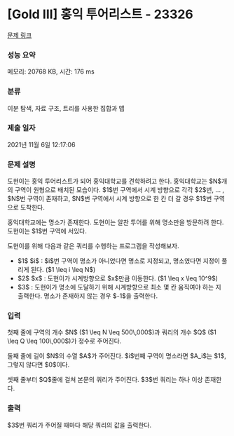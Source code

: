 # [Gold III] 홍익 투어리스트 - 23326 

[문제 링크](https://www.acmicpc.net/problem/23326) 

### 성능 요약

메모리: 20768 KB, 시간: 176 ms

### 분류

이분 탐색, 자료 구조, 트리를 사용한 집합과 맵

### 제출 일자

2021년 11월 6일 12:17:06

### 문제 설명

<p>도현이는 홍익 투어리스트가 되어 홍익대학교를 견학하려고 한다. 홍익대학교는 $N$개의 구역이 원형으로 배치된 모습이다. $1$번 구역에서 시계 방향으로 각각 $2$번, ... , $N$번 구역이 존재하고, $N$번 구역에서 시계 방향으로 한 칸 더 갈 경우 $1$번 구역으로 도착한다. </p>

<p>홍익대학교에는 명소가 존재한다. 도현이는 알찬 투어를 위해 명소만을 방문하려 한다. 도현이는 $1$번 구역에 서있다.</p>

<p>도현이를 위해 다음과 같은 쿼리를 수행하는 프로그램을 작성해보자.</p>

<ul>
	<li>$1$ $i$ : $i$번 구역이 명소가 아니었다면 명소로 지정되고, 명소였다면 지정이 풀리게 된다. ($1 \leq i \leq N$)</li>
	<li>$2$ $x$ : 도현이가 시계방향으로 $x$만큼 이동한다. ($1 \leq x \leq 10^9$)</li>
	<li>$3$ : 도현이가 명소에 도달하기 위해 시계방향으로 최소 몇 칸 움직여야 하는 지 출력한다. 명소가 존재하지 않는 경우 $-1$을 출력한다.</li>
</ul>

### 입력 

 <p>첫째 줄에 구역의 개수 $N$ ($1 \leq N \leq 500\,000$)과 쿼리의 개수 $Q$ ($1 \leq Q \leq 100\,000$)가 정수로 주어진다.</p>

<p>둘째 줄에 길이 $N$의 수열 $A$가 주어진다. $i$번째 구역이 명소라면 $A_i$는 $1$, 그렇지 않다면 $0$이다.</p>

<p>셋째 줄부터 $Q$줄에 걸쳐 본문의 쿼리가 주어진다. $3$번 쿼리는 하나 이상 존재한다.</p>

### 출력 

 <p>$3$번 쿼리가 주어질 때마다 해당 쿼리의 값을 출력한다.</p>

